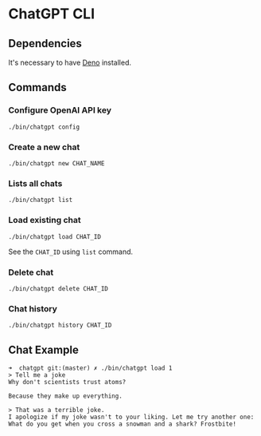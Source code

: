 # ChatGPT CLI

## Dependencies
It's necessary to have [Deno](https://deno.land/manual@v1.31.1/getting_started/installation) installed.


## Commands
### Configure OpenAI API key

```
./bin/chatgpt config
```

### Create a new chat
```
./bin/chatgpt new CHAT_NAME
```

### Lists all chats
```
./bin/chatgpt list
```

### Load existing chat

```
./bin/chatgpt load CHAT_ID
```
See the `CHAT_ID` using `list` command.

### Delete chat
```
./bin/chatgpt delete CHAT_ID
```

### Chat history
```
./bin/chatgpt history CHAT_ID
```

## Chat Example
```
➜  chatgpt git:(master) ✗ ./bin/chatgpt load 1
> Tell me a joke
Why don't scientists trust atoms?

Because they make up everything.

> That was a terrible joke.
I apologize if my joke wasn't to your liking. Let me try another one: What do you get when you cross a snowman and a shark? Frostbite!
```
